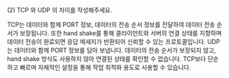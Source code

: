 
(2) TCP 와 UDP 의 차이를 작성해주세요.

TCP는 데이터와 함께 PORT 정보, 데이터의 전송 순서 정보를 전달하여 데이터 전송 순서가 보장됩니다. 또한 hand shake를 통해 클라이언트와 서버의 연결 상태를 지향하며 데이터 전송이 완료되면 응답 메세지가 반환되어 신뢰할 수 있는 프로토콜입니다.
UDP는 데이터와 함께 PORT 정보를 담아 보냅니다. 데이터의 전송 순서가 보장되지 않고, hand shake 방식도 사용하지 않아 연결된 상태를 확인할 수 없습니다. TCP보다 단순하고 빠르며 자체적인 설정을 통해 작업 최적화 용도로 사용할 수 있습니다.
